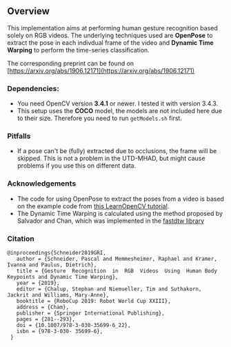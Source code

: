 ## Overview

This implementation aims at performing human gesture recognition based solely on RGB videos. The underlying techniques used are **OpenPose** to extract the pose in each indivdual frame of the video and **Dynamic Time Warping** to perform the time-series classification. 

The corresponding preprint can be found on [https://arxiv.org/abs/1906.12171](https://arxiv.org/abs/1906.12171)

### Dependencies:
* You need OpenCV version **3.4.1** or newer. I tested it with version 3.4.3.
* This setup uses the **COCO** model, the models are not included here due to their size. Therefore you need to run ```getModels.sh``` first.

### Pitfalls
* If a pose can't be (fully) extracted due to occlusions, the frame will be skipped. This is not a problem in the UTD-MHAD, but might cause problems if you use this on different data.

### Acknowledgements
* The code for using OpenPose to extract the poses from a video is based on the example code from [this LearnOpenCV tutorial](https://www.learnopencv.com/deep-learning-based-human-pose-estimation-using-opencv-cpp-python/).
* The Dynamic Time Warping is calculated using the method proposed by Salvador and Chan, which was implemented in the [fastdtw library](https://pypi.org/project/fastdtw/)


### Citation

```
@inproceedings{Schneider2019GRI, 
   author = {Schneider, Pascal and Memmesheimer, Raphael and Kramer, Ivanna and Paulus, Dietrich}, 
   title = {Gesture  Recognition  in  RGB  Videos  Using  Human Body Keypoints and Dynamic Time Warping}, 
   year = {2019}, 
   editor = {Chalup, Stephan and Niemueller, Tim and Suthakorn, Jackrit and Williams, Mary-Anne}, 
   booktitle = {RoboCup 2019: Robot World Cup XXIII}, 
   address = {Cham}, 
   publisher = {Springer International Publishing}, 
   pages = {281--293},  
   doi = {10.1007/978-3-030-35699-6_22}, 
   isbn = {978-3-030- 35699-6}, 
 } 
```
